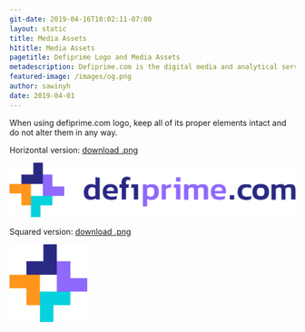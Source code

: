```yaml
---
git-date: 2019-04-16T10:02:11-07:00
layout: static
title: Media Assets
h1title: Media Assets
pagetitle: Defiprime Logo and Media Assets   
metadescription: Defiprime.com is the digital media and analytical services provider for the DeFi community. Its mandate is to inform, educate, and connect the community as the definitive source of news dedicated to decentralized finance space.
featured-image: /images/og.png
author: sawinyh
date: 2019-04-01
---
```


When using defiprime.com logo, keep all of its proper elements intact and do not alter them in any way.  

Horizontal version: [download .png](/images/defiprime-logo-hires.png)


![](/images/defiprime-logo.png)


Squared version: [download .png](/images/defiprime-logo-hires2.png)


![](/images/defiprime-logo2.png)
